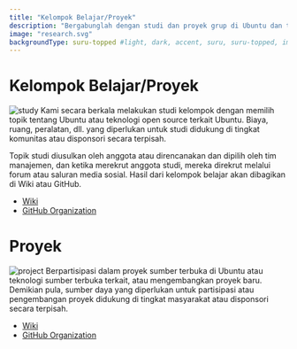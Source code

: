 ```yaml
---
title: "Kelompok Belajar/Proyek"
description: "Bergabunglah dengan studi dan proyek grup di Ubuntu dan teknologi sumber terbuka terkait."
image: "research.svg"
backgroundType: suru-topped #light, dark, accent, suru, suru-topped, image
---
```

# Kelompok Belajar/Proyek
![study](study.png)
Kami secara berkala melakukan studi kelompok dengan memilih topik tentang Ubuntu atau teknologi open source terkait Ubuntu.
Biaya, ruang, peralatan, dll. yang diperlukan untuk studi didukung di tingkat komunitas atau disponsori secara terpisah.

Topik studi diusulkan oleh anggota atau direncanakan dan dipilih oleh tim manajemen, dan ketika merekrut anggota studi, mereka direkrut melalui forum atau saluran media sosial.
Hasil dari kelompok belajar akan dibagikan di Wiki atau GitHub.

- [Wiki](https://wiki.ubuntu.com)
- [GitHub Organization](https://github.com/ubuntu-id)

# Proyek
![project](project.png)
Berpartisipasi dalam proyek sumber terbuka di Ubuntu atau teknologi sumber terbuka terkait, atau mengembangkan proyek baru.
Demikian pula, sumber daya yang diperlukan untuk partisipasi atau pengembangan proyek didukung di tingkat masyarakat atau disponsori secara terpisah.

- [Wiki](https://wiki.ubuntu.com)
- [GitHub Organization](https://github.com/ubuntu-id)
